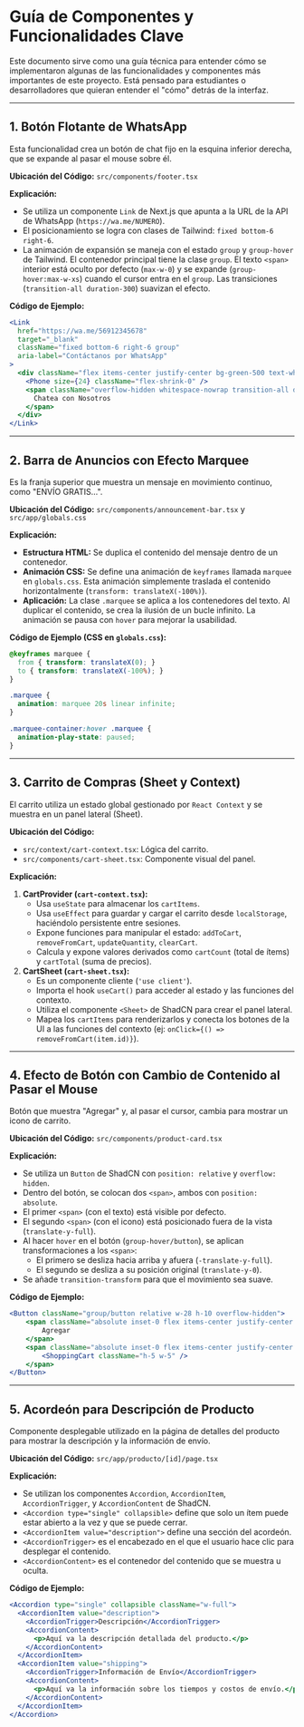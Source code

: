 
# Guía de Componentes y Funcionalidades Clave

Este documento sirve como una guía técnica para entender cómo se implementaron algunas de las funcionalidades y componentes más importantes de este proyecto. Está pensado para estudiantes o desarrolladores que quieran entender el "cómo" detrás de la interfaz.

---

## 1. Botón Flotante de WhatsApp

Esta funcionalidad crea un botón de chat fijo en la esquina inferior derecha, que se expande al pasar el mouse sobre él.

**Ubicación del Código:** `src/components/footer.tsx`

**Explicación:**
*   Se utiliza un componente `Link` de Next.js que apunta a la URL de la API de WhatsApp (`https://wa.me/NUMERO`).
*   El posicionamiento se logra con clases de Tailwind: `fixed bottom-6 right-6`.
*   La animación de expansión se maneja con el estado `group` y `group-hover` de Tailwind. El contenedor principal tiene la clase `group`. El texto `<span>` interior está oculto por defecto (`max-w-0`) y se expande (`group-hover:max-w-xs`) cuando el cursor entra en el `group`. Las transiciones (`transition-all duration-300`) suavizan el efecto.

**Código de Ejemplo:**
```jsx
<Link
  href="https://wa.me/56912345678"
  target="_blank"
  className="fixed bottom-6 right-6 group"
  aria-label="Contáctanos por WhatsApp"
>
  <div className="flex items-center justify-center bg-green-500 text-white rounded-full shadow-lg transition-all duration-300 ease-in-out w-14 h-14 hover:w-60">
    <Phone size={24} className="flex-shrink-0" />
    <span className="overflow-hidden whitespace-nowrap transition-all duration-300 ease-in-out max-w-0 font-bold group-hover:max-w-xs group-hover:ml-3">
      Chatea con Nosotros
    </span>
  </div>
</Link>
```

---

## 2. Barra de Anuncios con Efecto Marquee

Es la franja superior que muestra un mensaje en movimiento continuo, como "ENVÍO GRATIS...".

**Ubicación del Código:** `src/components/announcement-bar.tsx` y `src/app/globals.css`

**Explicación:**
*   **Estructura HTML:** Se duplica el contenido del mensaje dentro de un contenedor.
*   **Animación CSS:** Se define una animación de `keyframes` llamada `marquee` en `globals.css`. Esta animación simplemente traslada el contenido horizontalmente (`transform: translateX(-100%)`).
*   **Aplicación:** La clase `.marquee` se aplica a los contenedores del texto. Al duplicar el contenido, se crea la ilusión de un bucle infinito. La animación se pausa con `hover` para mejorar la usabilidad.

**Código de Ejemplo (CSS en `globals.css`):**
```css
@keyframes marquee {
  from { transform: translateX(0); }
  to { transform: translateX(-100%); }
}

.marquee {
  animation: marquee 20s linear infinite;
}

.marquee-container:hover .marquee {
  animation-play-state: paused;
}
```

---

## 3. Carrito de Compras (Sheet y Context)

El carrito utiliza un estado global gestionado por `React Context` y se muestra en un panel lateral (Sheet).

**Ubicación del Código:**
*   `src/context/cart-context.tsx`: Lógica del carrito.
*   `src/components/cart-sheet.tsx`: Componente visual del panel.

**Explicación:**
1.  **CartProvider (`cart-context.tsx`):**
    *   Usa `useState` para almacenar los `cartItems`.
    *   Usa `useEffect` para guardar y cargar el carrito desde `localStorage`, haciéndolo persistente entre sesiones.
    *   Expone funciones para manipular el estado: `addToCart`, `removeFromCart`, `updateQuantity`, `clearCart`.
    *   Calcula y expone valores derivados como `cartCount` (total de ítems) y `cartTotal` (suma de precios).
2.  **CartSheet (`cart-sheet.tsx`):**
    *   Es un componente cliente (`'use client'`).
    *   Importa el hook `useCart()` para acceder al estado y las funciones del contexto.
    *   Utiliza el componente `<Sheet>` de ShadCN para crear el panel lateral.
    *   Mapea los `cartItems` para renderizarlos y conecta los botones de la UI a las funciones del contexto (ej: `onClick={() => removeFromCart(item.id)}`).

---

## 4. Efecto de Botón con Cambio de Contenido al Pasar el Mouse

Botón que muestra "Agregar" y, al pasar el cursor, cambia para mostrar un icono de carrito.

**Ubicación del Código:** `src/components/product-card.tsx`

**Explicación:**
*   Se utiliza un `Button` de ShadCN con `position: relative` y `overflow: hidden`.
*   Dentro del botón, se colocan dos `<span>`, ambos con `position: absolute`.
*   El primer `<span>` (con el texto) está visible por defecto.
*   El segundo `<span>` (con el icono) está posicionado fuera de la vista (`translate-y-full`).
*   Al hacer `hover` en el botón (`group-hover/button`), se aplican transformaciones a los `<span>`:
    *   El primero se desliza hacia arriba y afuera (`-translate-y-full`).
    *   El segundo se desliza a su posición original (`translate-y-0`).
*   Se añade `transition-transform` para que el movimiento sea suave.

**Código de Ejemplo:**
```jsx
<Button className="group/button relative w-28 h-10 overflow-hidden">
    <span className="absolute inset-0 flex items-center justify-center transition-transform duration-300 group-hover/button:-translate-y-full">
        Agregar
    </span>
    <span className="absolute inset-0 flex items-center justify-center transition-transform duration-300 translate-y-full group-hover/button:translate-y-0">
        <ShoppingCart className="h-5 w-5" />
    </span>
</Button>
```

---

## 5. Acordeón para Descripción de Producto

Componente desplegable utilizado en la página de detalles del producto para mostrar la descripción y la información de envío.

**Ubicación del Código:** `src/app/producto/[id]/page.tsx`

**Explicación:**
*   Se utilizan los componentes `Accordion`, `AccordionItem`, `AccordionTrigger`, y `AccordionContent` de ShadCN.
*   `<Accordion type="single" collapsible>` define que solo un ítem puede estar abierto a la vez y que se puede cerrar.
*   `<AccordionItem value="description">` define una sección del acordeón.
*   `<AccordionTrigger>` es el encabezado en el que el usuario hace clic para desplegar el contenido.
*   `<AccordionContent>` es el contenedor del contenido que se muestra u oculta.

**Código de Ejemplo:**
```jsx
<Accordion type="single" collapsible className="w-full">
  <AccordionItem value="description">
    <AccordionTrigger>Descripción</AccordionTrigger>
    <AccordionContent>
      <p>Aquí va la descripción detallada del producto.</p>
    </AccordionContent>
  </AccordionItem>
  <AccordionItem value="shipping">
    <AccordionTrigger>Información de Envío</AccordionTrigger>
    <AccordionContent>
      <p>Aquí va la información sobre los tiempos y costos de envío.</p>
    </AccordionContent>
  </AccordionItem>
</Accordion>
```
